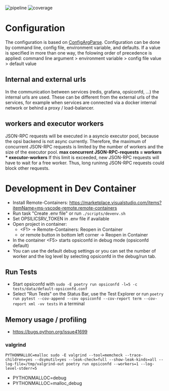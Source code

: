 ![pipeline](https://gitlab.uib.gmbh/uib/opsiconfd/badges/devel/pipeline.svg)
![coverage](https://gitlab.uib.gmbh/uib/opsiconfd/badges/devel/coverage.svg)
# Configuration

The configuration is based on [ConfigArgParse](https://pypi.org/project/ConfigArgParse/).
Configuration can be done by command line, config file, environment variable, and defaults.
If a value is specified in more than one way, the folowing order of precedence is applied:
command line argument > environment variable > config file value > default value

## Internal and external urls
In the communication between services (redis, grafana, opsiconfd, ...) the internal urls are used.
These can be different from the external urls of the services, for example when services are connected via a docker internal network or behind a proxy / load-balancer.

## workers and executor workers
JSON-RPC requests will be executed in a asyncio executor pool, because the opsi backend is not async currently.
Therefore, the maximum of concurrent JSON-RPC requests is limited by the number of workers and the size of the executor pool.
**max concurrent JSON-RPC-requests = workers * executor-workers**
If this limit is exceeded, new JSON-RPC requests will have to wait for a free worker.
Thus, long runinng JSON-RPC requests could block other requests.

# Development in Dev Container
* Install Remote-Containers: https://marketplace.visualstudio.com/items?itemName=ms-vscode-remote.remote-containers
* Run task "Create .env file" or run `./scripts/devenv.sh`
* Set OPSILICSRV_TOKEN in .env file if available
* Open project in container:
	* \<F1\> -> Remote-Containers: Reopen in Container
	* or remote button in bottom left corner -> Reopen in Container
* In the container \<F5\> starts opsiconfd in debug mode (opsiconfd default)
* You can use the default debug settings or you can set the number of worker and the log level by selecting opsiconfd in the debug/run tab.

## Run Tests
* Start opsiconfd with `sudo -E poetry run opsiconfd -l=5 -c tests/data/default-opsiconfd.conf`
* Select "Run Tests" on the Status Bar, use the Test Explorer or run `poetry run pytest --cov-append --cov opsiconfd --cov-report term --cov-report xml -vv tests` in a terminal


## Memory usage / profiling
* https://bugs.python.org/issue41699

### valgrind
```
PYTHONMALLOC=malloc sudo -E valgrind --tool=memcheck --trace-children=yes --dsymutil=yes --leak-check=full --show-leak-kinds=all --log-file=/tmp/valgrind-out poetry run opsiconfd --workers=1 --log-level-stderr=5
```
* PYTHONMALLOC=debug
* PYTHONMALLOC=malloc_debug
